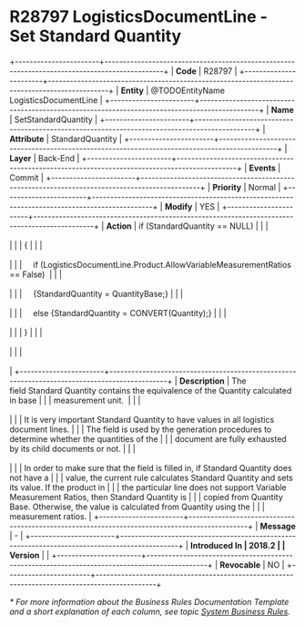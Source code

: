 ﻿---
erp.type: business-rule
erp.entity: TODOEntityName LogisticsDocumentLine
---

# R28797  LogisticsDocumentLine - Set Standard Quantity
+-----------------------+----------------------------------------------------------------------------------------------+
| **Code**              | R28797                                                                                       |
+-----------------------+----------------------------------------------------------------------------------------------+
| **Entity**            | @TODOEntityName LogisticsDocumentLine                                                        |
+-----------------------+----------------------------------------------------------------------------------------------+
| **Name**              | SetStandardQuantity                                                                          |
+-----------------------+----------------------------------------------------------------------------------------------+
| **Attribute**         | StandardQuantity                                                                             |
+-----------------------+----------------------------------------------------------------------------------------------+
| **Layer**             | Back-End                                                                                     |
+-----------------------+----------------------------------------------------------------------------------------------+
| **Events**            | Commit                                                                                       |
+-----------------------+----------------------------------------------------------------------------------------------+
| **Priority**          | Normal                                                                                       |
+-----------------------+----------------------------------------------------------------------------------------------+
| **Modify**            | YES                                                                                          |
+-----------------------+----------------------------------------------------------------------------------------------+
| **Action**            | if (StandardQuantity == NULL)                                                                |
|                       | <br/><br/>                                                                                   |
|                       | {                                                                                            |
|                       | <br/><br/>                                                                                   |
|                       |     if (LogisticsDocumentLine.Product.AllowVariableMeasurementRatios == False)               |
|                       | <br/><br/>                                                                                   |
|                       |     {StandardQuantity = QuantityBase;}                                                       |
|                       | <br/><br/>                                                                                   |
|                       |     else {StandardQuantity = CONVERT(Quantity);}                                             |
|                       | <br/><br/>                                                                                   |
|                       | }                                                                                            |
|                       | <br/><br/>                                                                                   |
|                       | <br/><br/>                                                                                   |
+-----------------------+----------------------------------------------------------------------------------------------+
| **Description**       | The field Standard Quantity contains the equivalence of the Quantity calculated in base      |
|                       | measurement unit.                                                                            |
|                       | <br/><br/>                                                                                   |
|                       | It is very important Standard Quantity to have values in all logistics document lines.       |
|                       | The field is used by the generation procedures to determine whether the quantities of the    |
|                       | document are fully exhausted by its child documents or not.                                  |
|                       | <br/><br/>                                                                                   |
|                       | In order to make sure that the field is filled in, if Standard Quantity does not have a      |
|                       | value, the current rule calculates Standard Quantity and sets its value. If the product in   |
|                       | the particular line does not support Variable Measurement Ratios, then Standard Quantity is  |
|                       | copied from Quantity Base. Otherwise, the value is calculated from Quantity using the        |
|                       | measurement ratios.                                                                          |
+-----------------------+----------------------------------------------------------------------------------------------+
| **Message**           | \-                                                                                           |
+-----------------------+----------------------------------------------------------------------------------------------+
| **Introduced In       | 2018.2                                                                                       |
| Version**             |                                                                                              |
+-----------------------+----------------------------------------------------------------------------------------------+
| **Revocable**         | NO                                                                                           |
+-----------------------+----------------------------------------------------------------------------------------------+

*\* For more information about the Business Rules Documentation Template and a short explanation of each column, see
topic [System Business Rules](../templates/template-description-system-business-rules.md).*
